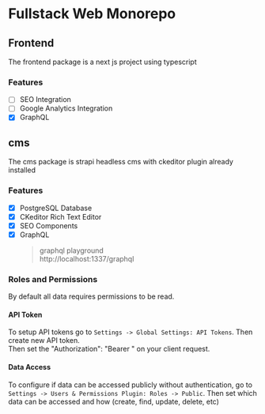 # Fullstack Web Monorepo

## Frontend
The frontend package is a next js project using typescript
### Features
- [ ] SEO Integration
- [ ] Google Analytics Integration
- [x] GraphQL

## cms
The cms package is strapi headless cms with ckeditor plugin already installed
### Features
- [x] PostgreSQL Database
- [x] CKeditor Rich Text Editor
- [x] SEO Components
- [x] GraphQL
  > graphql playground  
  > http://localhost:1337/graphql

### Roles and Permissions
By default all data requires permissions to be read.  
#### API Token
To setup API tokens go to `Settings -> Global Settings: API Tokens`. Then create new API token.  
Then set the "Authorization": "Bearer <api-token>" on your client request.  
#### Data Access
To configure if data can be accessed publicly without authentication, go to `Settings -> Users & Permissions Plugin: Roles -> Public`.
Then set which data can be accessed and how (create, find, update, delete, etc)